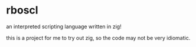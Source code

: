 # rboscl
an interpreted scripting language written in zig!

this is a project for me to try out zig, so the code may not be very idiomatic.